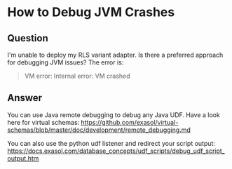 # How to Debug JVM Crashes

## Question
I'm unable to deploy my RLS variant adapter.  Is there a preferred approach for debugging JVM issues?  The error is:
> VM error: Internal error: VM crashed

## Answer
You can use Java remote debugging to debug any Java UDF.  Have a look here for virtual schemas: https://github.com/exasol/virtual-schemas/blob/master/doc/development/remote_debugging.md 

You can also use the python udf listener and redirect your script output:
https://docs.exasol.com/database_concepts/udf_scripts/debug_udf_script_output.htm